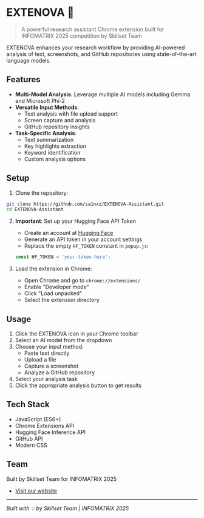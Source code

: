 # EXTENOVA 🔬

> A powerful research assistant Chrome extension built for INFOMATRIX 2025 competition by Skillset Team

EXTENOVA enhances your research workflow by providing AI-powered analysis of text, screenshots, and GitHub repositories using state-of-the-art language models.


## Features

- **Multi-Model Analysis**: Leverage multiple AI models including Gemma and Microsoft Phi-2
- **Versatile Input Methods**:
  - Text analysis with file upload support
  - Screen capture and analysis
  - GitHub repository insights
- **Task-Specific Analysis**:
  - Text summarization
  - Key highlights extraction
  - Keyword identification
  - Custom analysis options

## Setup

1. Clone the repository:
```bash
git clone https://github.com/sa1nxz/EXTENOVA-Assistant.git
cd EXTENOVA-Assistant
```

2. **Important**: Set up your Hugging Face API Token
   - Create an account at [Hugging Face](https://huggingface.co)
   - Generate an API token in your account settings
   - Replace the empty `HF_TOKEN` constant in `popup.js`:
   ```javascript
   const HF_TOKEN = 'your-token-here';
   ```

3. Load the extension in Chrome:
   - Open Chrome and go to `chrome://extensions/`
   - Enable "Developer mode"
   - Click "Load unpacked"
   - Select the extension directory

## Usage

1. Click the EXTENOVA icon in your Chrome toolbar
2. Select an AI model from the dropdown
3. Choose your input method:
   - Paste text directly
   - Upload a file
   - Capture a screenshot
   - Analyze a GitHub repository
4. Select your analysis task
5. Click the appropriate analysis button to get results

## Tech Stack

- JavaScript (ES6+)
- Chrome Extensions API
- Hugging Face Inference API
- GitHub API
- Modern CSS

## Team

Built by Skillset Team for INFOMATRIX 2025
- [Visit our website](https://extenova.onrender.com )

---

*Built with 💡 by Skillset Team | INFOMATRIX 2025*
